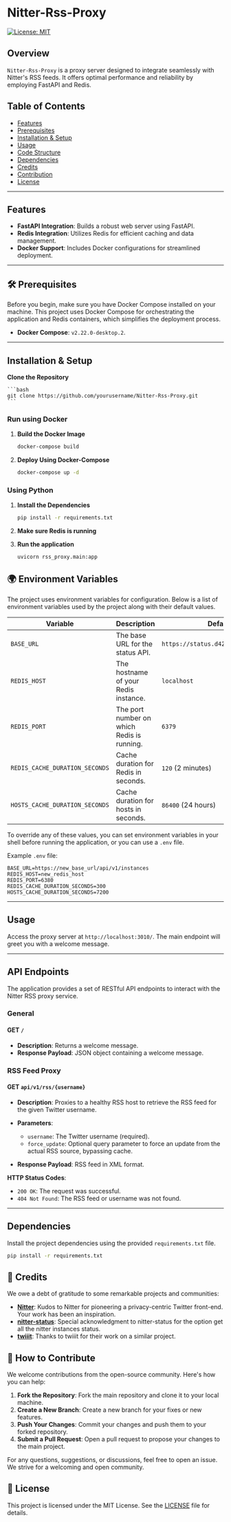 # Nitter-Rss-Proxy

[![License: MIT](https://img.shields.io/badge/License-MIT-yellow.svg)](https://opensource.org/licenses/MIT)

## Overview

`Nitter-Rss-Proxy` is a proxy server designed to integrate seamlessly with Nitter's RSS feeds. It offers optimal performance and reliability by employing FastAPI and Redis.

## Table of Contents

- [Features](#features)
- [Prerequisites](#prerequisites)
- [Installation & Setup](#installation--setup)
- [Usage](#usage)
- [Code Structure](#api-endpoints)
- [Dependencies](#dependencies)
- [Credits](#-credits)
- [Contribution](#How-to-Contribute)
- [License](#-license)

---

## Features

- **FastAPI Integration**: Builds a robust web server using FastAPI.
- **Redis Integration**: Utilizes Redis for efficient caching and data management.
- **Docker Support**: Includes Docker configurations for streamlined deployment.

---

## 🛠 Prerequisites

Before you begin, make sure you have Docker Compose installed on your machine. This project uses Docker Compose for orchestrating the application and Redis containers, which simplifies the deployment process.

- **Docker Compose**:  `v2.22.0-desktop.2`.


---

## Installation & Setup

**Clone the Repository**

    ```bash
    git clone https://github.com/yourusername/Nitter-Rss-Proxy.git
    ```
### Run using Docker


1. **Build the Docker Image**

    ```bash
    docker-compose build
    ```

2. **Deploy Using Docker-Compose**

    ```bash
    docker-compose up -d
    ```

### Using Python
1. **Install the Dependencies**

    ```bash
    pip install -r requirements.txt
    ```

2. **Make sure Redis is running** 

3. **Run the application**
    ```bash
    uvicorn rss_proxy.main:app 
    ```

## 🌍 Environment Variables

The project uses environment variables for configuration. Below is a list of environment variables used by the project along with their default values.

| Variable                        | Description                                      | Default Value                  |
| ------------------------------- | ------------------------------------------------ | ------------------------------ |
| `BASE_URL`                      | The base URL for the status API.                 | `https://status.d420.de/api/v1/instances` |
| `REDIS_HOST`                    | The hostname of your Redis instance.             | `localhost`                    |
| `REDIS_PORT`                    | The port number on which Redis is running.       | `6379`                         |
| `REDIS_CACHE_DURATION_SECONDS`  | Cache duration for Redis in seconds.             | `120` (2 minutes)              |
| `HOSTS_CACHE_DURATION_SECONDS`  | Cache duration for hosts in seconds.             | `86400` (24 hours)             |

To override any of these values, you can set environment variables in your shell before running the application, or you can use a `.env` file.

Example `.env` file:

```env
BASE_URL=https://new_base_url/api/v1/instances
REDIS_HOST=new_redis_host
REDIS_PORT=6380
REDIS_CACHE_DURATION_SECONDS=300
HOSTS_CACHE_DURATION_SECONDS=7200
```

---

## Usage

Access the proxy server at `http://localhost:3010/`. The main endpoint will greet you with a welcome message.

---

## API Endpoints

The application provides a set of RESTful API endpoints to interact with the Nitter RSS proxy service.

### General

#### GET `/`

- **Description**: Returns a welcome message.
- **Response Payload**: JSON object containing a welcome message.

### RSS Feed Proxy

#### GET `api/v1/rss/{username}`

- **Description**: Proxies to a healthy RSS host to retrieve the RSS feed for the given Twitter username.
  
- **Parameters**:
  - `username`: The Twitter username (required).
  - `force_update`: Optional query parameter to force an update from the actual RSS source, bypassing cache.
  
- **Response Payload**: RSS feed in XML format.

**HTTP Status Codes**:

- `200 OK`: The request was successful.
- `404 Not Found`: The RSS feed or username was not found.

---

## Dependencies

Install the project dependencies using the provided `requirements.txt` file.

```bash
pip install -r requirements.txt
```

## 🌟 Credits

We owe a debt of gratitude to some remarkable projects and communities:

- **[Nitter](https://github.com/zedeus/nitter)**: Kudos to Nitter for pioneering a privacy-centric Twitter front-end. Your work has been an inspiration.
- **[nitter-status](https://github.com/0xpr03/nitter-status)**: Special acknowledgment to nitter-status for the option get all the nitter instances status.
- **[twiiit](https://github.com/chr15m/twiiit.com)**: Thanks to twiiit for their work on a similar project.

## 🤝 How to Contribute

We welcome contributions from the open-source community. Here's how you can help:

1. **Fork the Repository**: Fork the main repository and clone it to your local machine.
2. **Create a New Branch**: Create a new branch for your fixes or new features.
3. **Push Your Changes**: Commit your changes and push them to your forked repository.
4. **Submit a Pull Request**: Open a pull request to propose your changes to the main project.

For any questions, suggestions, or discussions, feel free to open an issue. We strive for a welcoming and open community.

## 📜 License

This project is licensed under the MIT License. See the [LICENSE](LICENSE) file for details.
